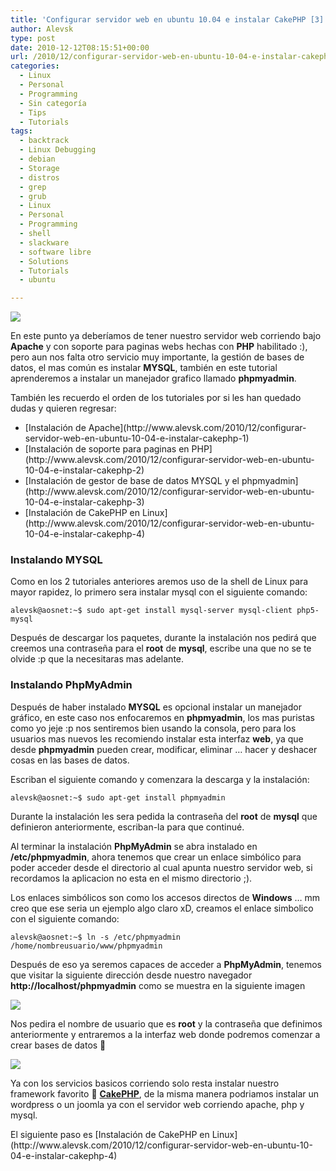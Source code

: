```yaml
---
title: 'Configurar servidor web en ubuntu 10.04 e instalar CakePHP [3]'
author: Alevsk
type: post
date: 2010-12-12T08:15:51+00:00
url: /2010/12/configurar-servidor-web-en-ubuntu-10-04-e-instalar-cakephp-3/
categories:
  - Linux
  - Personal
  - Programming
  - Sin categoría
  - Tips
  - Tutorials
tags:
  - backtrack
  - Linux Debugging
  - debian
  - Storage
  - distros
  - grep
  - grub
  - Linux
  - Personal
  - Programming
  - shell
  - slackware
  - software libre
  - Solutions
  - Tutorials
  - ubuntu

---
```

![](/images/data_base.jpg)

En este punto ya deberíamos de tener nuestro servidor web corriendo bajo **Apache** y con soporte para paginas webs hechas con **PHP** habilitado :), pero aun nos falta otro servicio muy importante, la gestión de bases de datos, el mas común es instalar **MYSQL**, también en este tutorial aprenderemos a instalar un manejador grafico llamado **phpmyadmin**.

También les recuerdo el orden de los tutoriales por si les han quedado dudas y quieren regresar:

<div class="demobox" style="height:auto;">
<ul>
<li>
[Instalación de Apache](http://www.alevsk.com/2010/12/configurar-servidor-web-en-ubuntu-10-04-e-instalar-cakephp-1)
</li>
<li>
[Instalación de soporte para paginas en PHP](http://www.alevsk.com/2010/12/configurar-servidor-web-en-ubuntu-10-04-e-instalar-cakephp-2)
</li>
<li>
[Instalación de gestor de base de datos MYSQL y el phpmyadmin](http://www.alevsk.com/2010/12/configurar-servidor-web-en-ubuntu-10-04-e-instalar-cakephp-3)
</li>
<li>
[Instalación de CakePHP en Linux](http://www.alevsk.com/2010/12/configurar-servidor-web-en-ubuntu-10-04-e-instalar-cakephp-4)
</li>
</ul>
</div>

### Instalando **MYSQL**

Como en los 2 tutoriales anteriores aremos uso de la shell de Linux para mayor rapidez, lo primero sera instalar mysql con el siguiente comando:

```Transact-SQL
alevsk@aosnet:~$ sudo apt-get install mysql-server mysql-client php5-mysql
```

Después de descargar los paquetes, durante la instalación nos pedirá que creemos una contraseña para el **root** de **mysql**, escribe una que no se te olvide :p que la necesitaras mas adelante.

### Instalando **PhpMyAdmin**

Después de haber instalado **MYSQL** es opcional instalar un manejador gráfico, en este caso nos enfocaremos en **phpmyadmin**, los mas puristas como yo jeje :p nos sentiremos bien usando la consola, pero para los usuarios mas nuevos les recomiendo instalar esta interfaz **web**, ya que desde **phpmyadmin** pueden crear, modificar, eliminar … hacer y deshacer cosas en las bases de datos.

Escriban el siguiente comando y comenzara la descarga y la instalación:

```Transact-SQL
alevsk@aosnet:~$ sudo apt-get install phpmyadmin
```

Durante la instalación les sera pedida la contraseña del **root** de **mysql** que definieron anteriormente, escriban-la para que continué.

Al terminar la instalación **PhpMyAdmin** se abra instalado en **/etc/phpmyadmin**, ahora tenemos que crear un enlace simbólico para poder acceder desde el directorio al cual apunta nuestro servidor web, si recordamos la aplicacion no esta en el mismo directorio ;).

Los enlaces simbólicos son como los accesos directos de **Windows** … mm creo que ese seria un ejemplo algo claro xD, creamos el enlace simbolico con el siguiente comando:

```Transact-SQL
alevsk@aosnet:~$ ln -s /etc/phpmyadmin /home/nombreusuario/www/phpmyadmin
```

Después de eso ya seremos capaces de acceder a **PhpMyAdmin**, tenemos que visitar la siguiente dirección desde nuestro navegador **http://localhost/phpmyadmin** como se muestra en la siguiente imagen

![](/images/url_phpmyadmin.png) 

Nos pedira el nombre de usuario que es **root** y la contraseña que definimos anteriormente y entraremos a la interfaz web donde podremos comenzar a crear bases de datos 🙂

![](/images/phpmyadmin.png) 

Ya con los servicios basicos corriendo solo resta instalar nuestro framework favorito 🙂 **[CakePHP][1]**, de la misma manera podriamos instalar un wordpress o un joomla ya con el servidor web corriendo apache, php y mysql.

<div class="demobox" style="height:auto;">
  El siguiente paso es [Instalación de CakePHP en Linux](http://www.alevsk.com/2010/12/configurar-servidor-web-en-ubuntu-10-04-e-instalar-cakephp-4)
</div>

 [1]: http://cakephp.org/